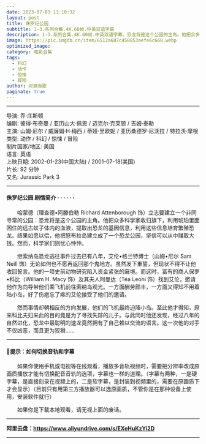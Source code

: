 ```yaml
---
date: 2023-07-03 11:10:32
layout: post
title: 侏罗纪公园
subtitle: 1-3.系列合集.4K.60帧.中英双语字幕
description: 1-3.系列合集.4K.60帧.中英双语字幕。恐龙将是这个公园的主角。他把众多科学家收归旗下，利用琥珀里面困住的远古蚊子体内的血液，提取出恐龙的基因信息，利用这些信息培育繁殖恐龙。结果如愿以偿......
image: https://pic.imgdb.cn/item/6512a687c458853aefe6c668.webp
optimized_image: 
category: 电影合集
tags:
  - 科幻
  - 动作
  - 惊悚
  - 冒险
author: 对酒当歌
paginate: true
---
```


---

导演: 乔·庄斯顿  
编剧: 彼得·布奇曼 / 亚历山大·佩恩 / 迈克尔·克莱顿 / 吉姆·泰勒  
主演: 山姆·尼尔 / 威廉姆·H·梅西 / 蒂娅·里欧妮 / 亚历桑德罗·尼沃拉 / 特拉沃·摩根  
类型: 动作 / 科幻 / 惊悚 / 冒险  
制片国家/地区: 美国  
语言: 英语  
上映日期: 2002-01-23(中国大陆) / 2001-07-18(美国)  
片长: 92 分钟  
又名: Jurassic Park 3  

---

#### 侏罗纪公园 剧情简介 · · · · · ·

　　哈蒙德（理查德•阿滕伯勒 Richard Attenborough 饰）立志要建立一个非同寻常的公园：恐龙将是这个公园的主角。他把众多科学家收归旗下，利用琥珀里面困住的远古蚊子体内的血液，提取出恐龙的基因信息，利用这些信息培育繁殖恐龙。结果如愿以偿，他把怒布拉岛建立成了一个恐龙公园，坚信可以从中赚取大钱。然而，科学家们则忧心忡忡。

　　继索纳岛恐龙逃往事件过去已有八年，艾伦•格兰特博士（山姆•尼尔 Sam Neill 饰）无论如何也不愿再返回那个鬼地方。虽然发下重誓，但现状不得不让他收回誓言。他的一项史前动物研究陷入资金紧张的窘境。而这时，富有的商人保罗•科比（William H. Macy 饰）及其夫人阿曼达（Téa Leoni 饰）找到艾伦，邀请他作为向导带他们乘飞机前往索纳岛观光。一方面酬劳颇丰，一方面又得知不用着陆小岛，好了伤疤忘了疼的艾伦接受了他们的邀请。

　　然而事情却朝相反的方向发展，他们的飞机最终迫降小岛。至此他才得知，原来科比夫妇来此的目的竟是为了寻找失踪的儿子。与此同时他还发现，经过八年的自然进化，恐龙中最聪明的速龙竟然拥有了自己赖以交流的语言。这一次他的对手不仅凶恶，而且更为狡猾……

---

#### 🔔提示：如何切换音轨和字幕

　　如果你使用手机或电视等在线观看，播放多音轨视频时，需要把分辨率改成原画质播放才能有切换配音音轨的选项，字幕也一样的道理。（字幕有两种，一是硬字幕，是直接刻录在视频上的，二是软字幕，是封装到视频里的，需要在原画质下才会显示）（目前只有用第三方播放器可以选原画质，不管你是在那种设备上使用，安装软件就行）

　　如果你是下载本地观看，请无视上面的废话。

---

**阿里云盘：<https://www.aliyundrive.com/s/EXeHuKzYi2D>**

---
